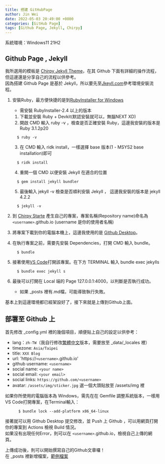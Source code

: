 ```yaml
---
title: 搭建 GitHubPage
author: Jin Wei
date: 2022-05-03 20:49:00 +0800
categories: [GitHub Page]
tags: [Github Page, Jekyll, Chirpy]
---
```


系統環境：Windows11 21H2

## Github Page , Jekyll

我所選用的模板是 [Chirpy Jekyll Theme](https://github.com/cotes2020/jekyll-theme-chirpy)，在其 Github 下面有詳細的操作流程，但這邊還是分享自己的流程以供參考。  
因為搭建 Github Page 是基於 Jekyll，所以要先至[Jkeyll.com](https://jekyllrb.com/docs/installation/)參考環境安裝流程。  

1. 安裝Ruby，最方便快捷的是到[RubyInstaller for Windows](https://rubyinstaller.org/)  
    + 需安裝 RubyInstaller-2.4 以上的版本
    1. 下載並安裝 Ruby + Devkit(默認安裝就可以，無腦NEXT XD)
    2. 開啟 CMD 輸入 ruby -v ，檢查是否正確安裝 Ruby，這邊我安裝的版本是 Ruby 3.1.2p20  

    ```console
      $ ruby -v
    ```

    3. 在 CMD 輸入 ridk install，一樣選擇 base 版本(1 - MSYS2 base installation)即可  

    ```console
      $ ridk install
    ```

    4. 重開一個 CMD 以便安裝 Jekyll 在適合的位置  

    ```console
      $ gem install jekyll bundler
    ```

    5. 最後輸入 jekyll -v 檢查是否順利安裝 Jekyll ， 這邊我安裝的版本是 jekyll 4.2.2  

    ```console
      $ jekyll -v
    ```

2. 到 [Chirpy Starte](https://github.com/cotes2020/chirpy-starter/generate) 產生自己的專案，專案名稱(Repository name)命名為 `<username>`.github.io (username 是你的使用者名稱)  
3. 將專案下載到你的電腦本機上，這邊我使用的是 [Github Desktop](https://desktop.github.com)。
4. 在執行專案之前，需要先安裝 Dependencies，打開 CMD 輸入 bundle。  

    ```console
      $ bundle
    ```

5. 接著使用[VS Code](https://code.visualstudio.com)打開該專案。在下方 TERMINAL 輸入 bundle exec jekylls  

    ```console
      $ bundle exec jekyll s
    ```

6. 最後可以打開在 Local 端的 Page 127.0.0.1:4000，以判斷是否執行成功。
   + 如果 _posts 裡有.md檔，可能導致執行失敗。

基本上到這邊環境都已經架設好了，接下來就是上傳到Github上面。  
  
## 部署至 Github 上

首先修改 _config.yml 裡的幾個項目，順便貼上自己的設定以供參考：  

+ lang：`zh-TW`（我自行修改[繁體中文](https://github.com/JinWei0811/jinwei0811.github.io/blob/main/_data/locales/zh-TW.yml)版本，需要放至 _data/_locales 裡）
+ timezone: `Asia/Taipei`
+ title: `XXX Blog`
+ url: 'https://`<username>`.github.io'
+ github username: `<username>`
+ social name: `<your name>`
+ social email: `<your email>`
+ social links: `https://github.com/<username>`
+ avatar: `/assets/img/sticker.jpg` 選一個大頭貼放至 /assets/img 裡  

如果你所使用的電腦版本為 Windows，需先在在 Gemfile 調整系統版本，一樣用VS Code打開專案，在Terminal輸入：

```console
      $ bundle lock --add-platform x86_64-linux
```

接著就可以用 Github Desktop 提交修改，並 Push 上 Github ，可以用網頁打開你的專案到 Actions 檢視 Build 情況。  
如果沒有出現任何Error，則可以在 `<username>`.github.io，檢視自己上傳的網頁。

上傳成功後，則可以開始撰寫自己的Github文章囉！  
在 _posts 裡新增檔案，[範例檔案](https://github.com/JinWei0811/MarkDownExample/blob/main/2022-05-03-markdown.md)


